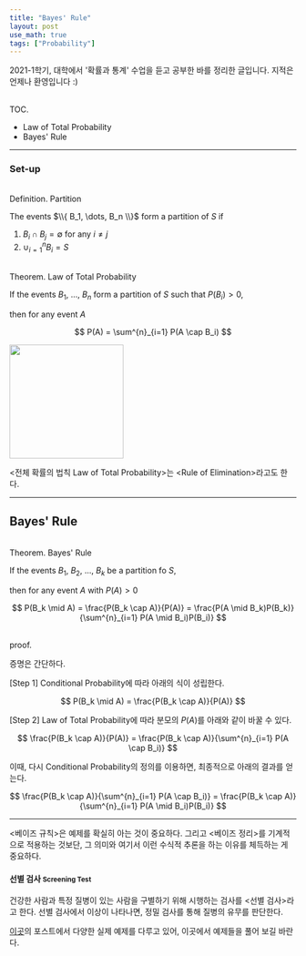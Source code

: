 ```yaml
---
title: "Bayes' Rule"
layout: post
use_math: true
tags: ["Probability"]
---
```



2021-1학기, 대학에서 '확률과 통계' 수업을 듣고 공부한 바를 정리한 글입니다. 지적은 언제나 환영입니다 :)

<br><span class="statement-title">TOC.</span><br>

- Law of Total Probability
- Bayes' Rule

<hr/>

### Set-up

<br><span class="statement-title">Definition.</span> Partition<br>

The events $\\{ B_1, \dots, B_n \\}$ form a partition of $S$ if 

1. $B_i \cap B_j = \emptyset$ for any $i \ne j$
2. $\cup^n_{i=1} B_i = S$


<br><span class="statement-title">Theorem.</span> Law of Total Probability<br>

If the events $B_1$, ..., $B_n$ form a partition of $S$ such that $P(B_i) > 0$, 

then for any event $A$

$$
P(A) = \sum^{n}_{i=1} P(A \cap B_i)
$$

<div class="img-wrapper">
<img src= "https://i.stack.imgur.com/Cx0CA.png" style="width:200px;">
</div>

\<전체 확률의 법칙 Law of Total Probability\>는 \<Rule of Elimination\>라고도 한다.

<hr/>

## Bayes' Rule

<br><span class="statement-title">Theorem.</span> Bayes' Rule<br>

If the events $B_1$, $B_2$, ..., $B_k$ be a partition fo $S$,

then for any event $A$ with $P(A) > 0$

$$
P(B_k \mid A) = \frac{P(B_k \cap A)}{P(A)} = \frac{P(A \mid B_k)P(B_k)}{\sum^{n}_{i=1} P(A \mid B_i)P(B_i)}
$$

<div class="math-statement" markdown="1">

<br><span class="statement-title">proof.</span><br>

증명은 간단하다. 

[Step 1] Conditional Probability에 따라 아래의 식이 성립한다.

$$
P(B_k \mid A) = \frac{P(B_k \cap A)}{P(A)}
$$

[Step 2] Law of Total Probability에 따라 분모의 $P(A)$를 아래와 같이 바꿀 수 있다.

$$
\frac{P(B_k \cap A)}{P(A)} = \frac{P(B_k \cap A)}{\sum^{n}_{i=1} P(A \cap B_i)}
$$

이때, 다시 Conditional Probability의 정의를 이용하면, 최종적으로 아래의 결과를 얻는다.

$$
\frac{P(B_k \cap A)}{\sum^{n}_{i=1} P(A \cap B_i)} = \frac{P(B_k \cap A)}{\sum^{n}_{i=1} P(A \mid B_i)P(B_i)}
$$

</div>

<hr/>

\<베이즈 규칙\>은 예제를 확실히 아는 것이 중요하다. 그리고 \<베이즈 정리\>를 기계적으로 적용하는 것보단, 그 의미와 여기서 이런 수식적 추론을 하는 이유를 체득하는 게 중요하다.

#### 선별 검사 <small>Screening Test</small>

건강한 사람과 특정 질병이 있는 사람을 구별하기 위해 시행하는 검사를 \<선별 검사\>라고 한다. 선별 검사에서 이상이 나타나면, 정밀 검사를 통해 질병의 유무를 판단한다.

[이곳](https://ratsgo.github.io/statistics/2017/07/01/bayes/)의 포스트에서 다양한 실제 예제를 다루고 있어, 이곳에서 예제들을 풀어 보길 바란다.
